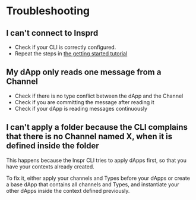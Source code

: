 # Troubleshooting

## I can't connect to Insprd

- Check if your CLI is correctly configured.
- Repeat the steps in [the getting started tutorial](readme.md)

## My dApp only reads one message from a Channel

- Check if there is no type conflict between the dApp and the Channel
- Check if you are committing the message after reading it
- Check if your dApp is reading messages continuously

## I can't apply a folder because the CLI complains that there is no Channel named X, when it is defined inside the folder

This happens because the Inspr CLI tries to apply dApps first, so that you have your contexts already created.

To fix it, either apply your channels and Types before your dApps or create a base dApp that contains all channels and Types, and instantiate your other dApps inside the context defined previously.
